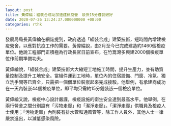 ```yaml
---
layout: post
title: 黃偉綸：組裝合成助加速建檢疫營　最快15分鐘裝嵌好
date: 2020-07-26 13:24:37.000000000 +08:00
categories: rthk
---
```


發展局局長黃偉綸在網誌提到，政府透過「組裝合成」建築技術，短時間內增建檢疫營舍，以應對抗疫工作的需要。黃偉綸說，由2月至今已完成建造約1460個檢疫單位。他說工程部門正積極為行政長官日前宣布，在竹篙灣多興建2000個檢疫單位作前期準備功夫。

黃偉綸說，「組裝合成」建築技術大大縮短工地施工時間，提升生產力，並有助質量控制及提升工地安全。當組件運到工地時，單位內的住宿設備、門窗、冷氣、獨立洗手間等已齊全，只需把一個個單位裝嵌起來完成接駁。他舉例，有承建商成功在一天內裝嵌44個檢疫單位，即平均只需約15分鐘裝嵌一個檢疫單位。

黃偉綸又說，檢疫中心設計嚴謹，檢疫設施的衛生安全達到最高水平。他舉例，在兩行營舍之間分別設有「污物走廊」和「潔淨走廊」。「潔淨走廊」供職員及檢疫人士使用；「污物走廊」內則裝有排水管和通風管等，除工作人員外，其他人士一律嚴禁進出，以減低感染風險。
